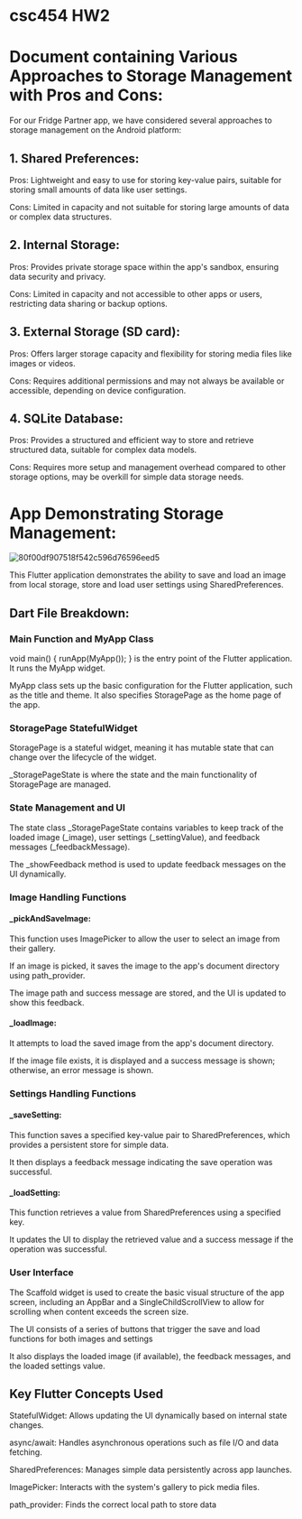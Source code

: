 # csc454 HW2
# Document containing Various Approaches to Storage Management with Pros and Cons:
For our Fridge Partner app, we have considered several approaches to storage management on the Android platform:
## 1. Shared Preferences:
Pros: Lightweight and easy to use for storing key-value pairs, suitable for storing small amounts of data like user settings.

Cons: Limited in capacity and not suitable for storing large amounts of data or complex data structures.
## 2. Internal Storage:
Pros: Provides private storage space within the app's sandbox, ensuring data security and privacy.

Cons: Limited in capacity and not accessible to other apps or users, restricting data sharing or backup options.
## 3. External Storage (SD card):
Pros: Offers larger storage capacity and flexibility for storing media files like images or videos.

Cons: Requires additional permissions and may not always be available or accessible, depending on device configuration.
## 4. SQLite Database:
Pros: Provides a structured and efficient way to store and retrieve structured data, suitable for complex data models.

Cons: Requires more setup and management overhead compared to other storage options, may be overkill for simple data storage needs.

# App Demonstrating Storage Management:
![80f00df907518f542c596d76596eed5](https://github.com/WendyRl/CSC545HW2/assets/80219810/fa63f841-c17d-4adc-9f2e-ee0acaf38df3)

This Flutter application demonstrates the ability to save and load an image from local storage, store and load  user settings using SharedPreferences.
## Dart File Breakdown:
### Main Function and MyApp Class
void main() { runApp(MyApp()); } is the entry point of the Flutter application. It runs the MyApp widget.

MyApp class sets up the basic configuration for the Flutter application, such as the title and theme. It also specifies StoragePage as the home page of the app.

### StoragePage StatefulWidget
StoragePage is a stateful widget, meaning it has mutable state that can change over the lifecycle of the widget.

_StoragePageState is where the state and the main functionality of StoragePage are managed.

### State Management and UI
The state class _StoragePageState contains variables to keep track of the loaded image (_image), user settings (_settingValue), and feedback messages (_feedbackMessage).

The _showFeedback method is used to update feedback messages on the UI dynamically.

### Image Handling Functions
#### _pickAndSaveImage:
This function uses ImagePicker to allow the user to select an image from their gallery.

If an image is picked, it saves the image to the app's document directory using path_provider.

The image path and success message are stored, and the UI is updated to show this feedback.

#### _loadImage:
It attempts to load the saved image from the app's document directory.

If the image file exists, it is displayed and a success message is shown; otherwise, an error message is shown.

### Settings Handling Functions
#### _saveSetting:
This function saves a specified key-value pair to SharedPreferences, which provides a persistent store for simple data.

It then displays a feedback message indicating the save operation was successful.

#### _loadSetting:
This function retrieves a value from SharedPreferences using a specified key.

It updates the UI to display the retrieved value and a success message if the operation was successful.

### User Interface
The Scaffold widget is used to create the basic visual structure of the app screen, including an AppBar and a SingleChildScrollView to allow for scrolling when content exceeds the screen size.

The UI consists of a series of buttons that trigger the save and load functions for both images and settings

It also displays the loaded image (if available), the feedback messages, and the loaded settings value.

## Key Flutter Concepts Used
StatefulWidget: Allows updating the UI dynamically based on internal state changes.

async/await: Handles asynchronous operations such as file I/O and data fetching.

SharedPreferences: Manages simple data persistently across app launches.

ImagePicker: Interacts with the system's gallery to pick media files.

path_provider: Finds the correct local path to store data


